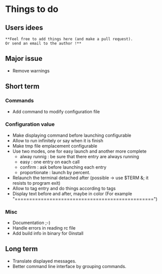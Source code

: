 # Things to do

## Users idees
    **Feel free to add things here (and make a pull request).
    Or send an email to the author !**

## Major issue
 + Remove warnings

## Short term

### Commands
 + Add command to modify configuration file

### Configuration value
 + Make displaying command before launching configurable
 + Allow to run infinitely or say when it is finish
 + Make tmp file emplacement configurable
 + Use two modes, one for easy launch and another more
   complete
    + alway runnig : be sure that there entry are always running
    + easy : one entry on each call
    + confirm : ask before launching each entry
    + proportionate : launch by percent.
 + Relaunch the terminal detached after (possible -> use $TERM &; it resists to
   program exit)
 + Allow to tag entry and do things according to tags
 + Display text before and after, maybe in color (For example
   "================================================")

### Misc
 + Documentation ;-)
 + Handle errors in reading rc file
 + Add build info in binary for 0install

## Long term
 + Translate displayed messages.
 + Better command line interface by grouping commands.
